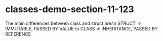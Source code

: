# classes-demo-section-11-123

The main differences between class and struct are:\n
      STRUCT      =>      IMMUTABLE,      PASSED BY VALUE \n
      CLASS       =>      INHERITANCE,    PASSED BY REFERENCE
